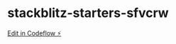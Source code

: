 # stackblitz-starters-sfvcrw

[Edit in Codeflow ⚡️](https://stackblitz.com/~/github.com/fealegre/stackblitz-starters-sfvcrw)